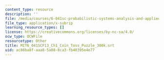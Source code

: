 ```yaml
---
content_type: resource
description: ''
file: /media/courses/6-041sc-probabilistic-systems-analysis-and-applied-probability-fall-2013/ac86ba8faaa85a088ca3fb40395e4e77_MIT6_041SCF13_Ch1_Coin_Toss_Puzzle_300k.vtt
file_type: application/x-subrip
learning_resource_types: []
license: https://creativecommons.org/licenses/by-nc-sa/4.0/
ocw_type: OCWFile
resourcetype: Other
title: MIT6_041SCF13_Ch1_Coin_Toss_Puzzle_300k.srt
uid: ac86ba8f-aaa8-5a08-8ca3-fb40395e4e77
---
```


